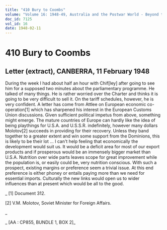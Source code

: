 ```yaml
---
title: "410 Bury to Coombs"
volume: "Volume 16: 1948-49, Australia and the Postwar World - Beyond the Region"
doc_id: 7125
vol_id: 16
date: 1948-02-11
---
```


# 410 Bury to Coombs

## Letter (extract), CANBERRA, 11 February 1948

During the week I had about half an hour with Chif[ley] after going to see him for a supposed two minutes about the parliamentary programme. He talked of many things. He is rather worried over the Charter and thinks it is going to be very difficult to sell it. On the tariff schedules, however, he is very confident. A letter has come from Attlee on European economic co-operation[1] which has sharpened his interest in the European Customs Union discussions. Given sufficient political impetus from above, something might emerge. The mature countries of Europe can hardly like the idea of being playthings for U.S.A. and U.S.S.R. indefinitely, however many dollars Molotov[2] succeeds in providing for their recovery. Unless they band together to a greater extent and win some support from the Dominions, this is likely to be their lot ... I can't help feeling that economically the development would suit us. It would be a deficit area for most of our export products and if prosperous would be an immensely bigger market than U.S.A. Nutrition over wide parts leaves scope for great improvement while the population is, or easily could be, very nutrition conscious. With such a prospect, existing margins or preference seem a trivial issue. At this end preference is either phoney or entails paying more than we need for essential imports. Culturally the new links would open us to wider influences than at present which would be all to the good.

_ [1] Document 312.

[2] V.M. Molotov, Soviet Minister for Foreign Affairs.

_

_ [AA : CP855, BUNDLE 1, BOX 2]_
